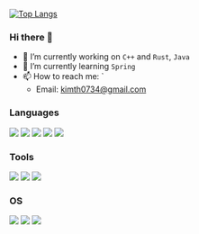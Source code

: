 [![Top Langs](https://github-readme-stats.vercel.app/api/top-langs/?username=altair823&langs_count=8)](https://github.com/anuraghazra/github-readme-stats)


### Hi there 👋

- 🔭 I’m currently working on `C++` and `Rust`, `Java`
- 🌱 I’m currently learning `Spring`
- 📫 How to reach me: `
    - Email: kimth0734@gmail.com



### Languages 

<img src="https://img.shields.io/badge/C-A8B9CC?style=flat&logo=&logoColor=white"/>
<img src="https://img.shields.io/badge/C++-00599C?style=flat&logo=cplusplus&logoColor=white"/>
<img src="https://img.shields.io/badge/Java-007396?style=flat&logoColor=white"/>
<img src="https://img.shields.io/badge/Python-3776AB?style=flat&logo=Python&logoColor=white"/>
<img src="https://img.shields.io/badge/rust-000000?style=flat&logo=rust&logoColor=white"/>


### Tools

<img src="https://img.shields.io/badge/Visual Studio-5C2D91?style=flat&logo=visualstudio&logoColor=white"/>
<img src="https://img.shields.io/badge/Visual Studio Code-007ACC?style=flat&logo=visualstudiocode&logoColor=white"/>
<img src="https://img.shields.io/badge/IntelliJ IDEA-000000?style=flat&logo=intellijidea&logoColor=white"/>


### OS

<img src="https://img.shields.io/badge/Windows-0078D6?style=flat&logo=windows&logoColor=white"/>
<img src="https://img.shields.io/badge/macos-000000?style=flat&logo=macos&logoColor=white"/>
<img src="https://img.shields.io/badge/Linux-FCC624?style=flat&logo=linux&logoColor=white"/>

